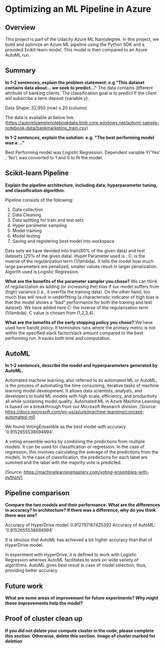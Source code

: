 # Optimizing an ML Pipeline in Azure

## Overview
This project is part of the Udacity Azure ML Nanodegree.
In this project, we build and optimize an Azure ML pipeline using the Python SDK and a provided Scikit-learn model.
This model is then compared to an Azure AutoML run.

## Summary
**In 1-2 sentences, explain the problem statement: e.g "This dataset contains data about... we seek to predict..."**
The data contains different attribute of banking clients. The classification goal is to predict if the client will subscribe a term deposit (variable y).

Data
Shape: 32,950 (row) x 20 (column)

The data is available at below link. 
(https://automlsamplenotebookdata.blob.core.windows.net/automl-sample-notebook-data/bankmarketing_train.csv)

**In 1-2 sentences, explain the solution: e.g. "The best performing model was a ..."**

Best Performing model was Logistic Regression. Dependent variable Y('Yes' , 'No') was converted to 1 and 0 to fit the model.

## Scikit-learn Pipeline
**Explain the pipeline architecture, including data, hyperparameter tuning, and classification algorithm.**

Pipeline consists of the following:
1. Data collection
2. Data Cleaning
3. Data splitting for train and test sets
4. Hyper parameter sampling
5. Model training
6. Model testing
7. Saving and registering best model into workspace 

Data sets we have devided into train(80% of the given data) and test datasets (20% of the given data).
Hyper Parameter used is : C: is the inverse of the regularization term (1/lambda). It tells the model how much large parameters are penalized, smaller values result in larger penalization.
Algorith used is Logistic Regression.

**What are the benefits of the parameter sampler you chose?**
We can think of regularization as adding (or increasing the) bias if our model suffers from (high) variance (i.e., it overfits the training data). On the other hand, too much bias will result in underfitting (a characteristic indicator of high bias is that the model shows a "bad" performance for both the training and test dataset). We have added here C: the inverse of the regularization term (1/lambda). C value is chosen from (1,2,3,4). 

**What are the benefits of the early stopping policy you chose?**
We have used here bandit policy. It terminates runs where the primary metric is not within the specified slack factor/slack amount compared to the best performing run. It saves both time and computation. 

## AutoML
**In 1-2 sentences, describe the model and hyperparameters generated by AutoML.**

Automated machine learning, also referred to as automated ML or AutoML, is the process of automating the time consuming, iterative tasks of machine learning model development. It allows data scientists, analysts, and developers to build ML models with high scale, efficiency, and productivity all while sustaining model quality. Automated ML in Azure Machine Learning is based on a breakthrough from our Microsoft Research division.
[Source: https://docs.microsoft.com/en-us/azure/machine-learning/concept-automated-ml]

We found VotingEnsemble as the best model with accuracy '0.9152655538694994'.

A voting ensemble works by combining the predictions from multiple models. It can be used for classification or regression. In the case of regression, this involves calculating the average of the predictions from the models. In the case of classification, the predictions for each label are summed and the label with the majority vote is predicted.

[Source: https://machinelearningmastery.com/voting-ensembles-with-python/]


## Pipeline comparison
**Compare the two models and their performance. What are the differences in accuracy? In architecture? If there was a difference, why do you think there was one?**

Accuracy of HyperDrive model: 0.912797167425392
Accuracy of AutoML: '0.9152655538694994'

It is obvious that AutoML has achieved a bit higher accuracy than that of HyperDrive model. 

In experiment with HyperDrive, it is defined to work with Logistic Regression whereas AutoML facilitates to work on wide variety of algorithms. AutoML gives best result in case of model selection, thus, providing better accuracy. 

## Future work
**What are some areas of improvement for future experiments? Why might these improvements help the model?**

## Proof of cluster clean up
**If you did not delete your compute cluster in the code, please complete this section. Otherwise, delete this section.**
**Image of cluster marked for deletion**
